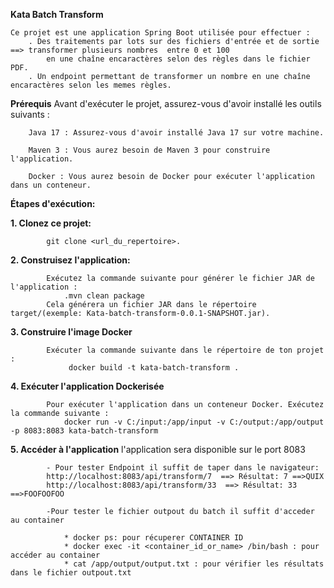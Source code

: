 **Kata Batch Transform**
   
    Ce projet est une application Spring Boot utilisée pour effectuer :
        . Des traitements par lots sur des fichiers d'entrée et de sortie ==> transformer plusieurs nombres  entre 0 et 100 
            en une chaîne encaractères selon des règles dans le fichier PDF.
        . Un endpoint permettant de transformer un nombre en une chaîne encaractères selon les memes règles.

**Prérequis**
        Avant d'exécuter le projet, assurez-vous d'avoir installé les outils suivants :

        Java 17 : Assurez-vous d'avoir installé Java 17 sur votre machine.

        Maven 3 : Vous aurez besoin de Maven 3 pour construire l'application.

        Docker : Vous aurez besoin de Docker pour exécuter l'application dans un conteneur.


**Étapes d'exécution:**

   __1. Clonez ce projet:__

            git clone <url_du_repertoire>.

   __2. Construisez l'application:__

            Exécutez la commande suivante pour générer le fichier JAR de l'application :
                .mvn clean package
            Cela générera un fichier JAR dans le répertoire target/(exemple: Kata-batch-transform-0.0.1-SNAPSHOT.jar).

   __3. Construire l'image Docker__

            Exécuter la commande suivante dans le répertoire de ton projet :
                 docker build -t kata-batch-transform .

   __4. Exécuter l'application Dockerisée__

            Pour exécuter l'application dans un conteneur Docker. Exécutez la commande suivante :
                docker run -v C:/input:/app/input -v C:/output:/app/output -p 8083:8083 kata-batch-transform
    
   __5. Accéder à l'application__
             l'application sera disponible sur le port 8083

            - Pour tester Endpoint il suffit de taper dans le navigateur: 
            http://localhost:8083/api/transform/7  ==> Résultat: 7 ==>QUIX
            http://localhost:8083/api/transform/33  ==> Résultat: 33 ==>FOOFOOFOO

            -Pour tester le fichier outpout du batch il suffit d'acceder au container 

                * docker ps: pour récuperer CONTAINER ID
                * docker exec -it <container_id_or_name> /bin/bash : pour accéder au container
                * cat /app/output/output.txt : pour vérifier les résultats dans le fichier outpout.txt
